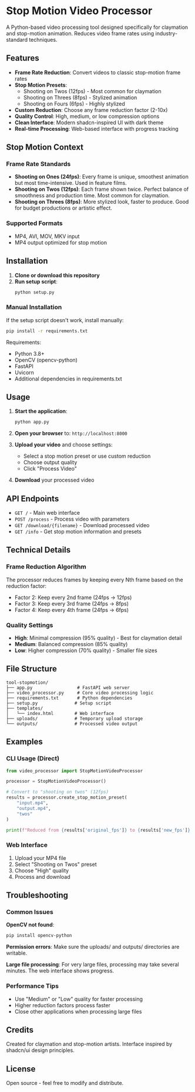 # Stop Motion Video Processor

A Python-based video processing tool designed specifically for claymation and stop-motion animation. Reduces video frame rates using industry-standard techniques.

## Features

- **Frame Rate Reduction**: Convert videos to classic stop-motion frame rates
- **Stop Motion Presets**: 
  - Shooting on Twos (12fps) - Most common for claymation
  - Shooting on Threes (8fps) - Stylized animation
  - Shooting on Fours (6fps) - Highly stylized
- **Custom Reduction**: Choose any frame reduction factor (2-10x)
- **Quality Control**: High, medium, or low compression options
- **Clean Interface**: Modern shadcn-inspired UI with dark theme
- **Real-time Processing**: Web-based interface with progress tracking

## Stop Motion Context

### Frame Rate Standards
- **Shooting on Ones (24fps)**: Every frame is unique, smoothest animation but most time-intensive. Used in feature films.
- **Shooting on Twos (12fps)**: Each frame shown twice. Perfect balance of smoothness and production time. Most common for claymation.
- **Shooting on Threes (8fps)**: More stylized look, faster to produce. Good for budget productions or artistic effect.

### Supported Formats
- MP4, AVI, MOV, MKV input
- MP4 output optimized for stop motion

## Installation

1. **Clone or download this repository**
2. **Run setup script**:
   ```bash
   python setup.py
   ```

### Manual Installation

If the setup script doesn't work, install manually:

```bash
pip install -r requirements.txt
```

Requirements:
- Python 3.8+
- OpenCV (opencv-python)
- FastAPI
- Uvicorn
- Additional dependencies in requirements.txt

## Usage

1. **Start the application**:
   ```bash
   python app.py
   ```

2. **Open your browser** to: `http://localhost:8000`

3. **Upload your video** and choose settings:
   - Select a stop motion preset or use custom reduction
   - Choose output quality
   - Click "Process Video"

4. **Download** your processed video

## API Endpoints

- `GET /` - Main web interface
- `POST /process` - Process video with parameters
- `GET /download/{filename}` - Download processed video
- `GET /info` - Get stop motion information and presets

## Technical Details

### Frame Reduction Algorithm
The processor reduces frames by keeping every Nth frame based on the reduction factor:
- Factor 2: Keep every 2nd frame (24fps → 12fps)
- Factor 3: Keep every 3rd frame (24fps → 8fps)
- Factor 4: Keep every 4th frame (24fps → 6fps)

### Quality Settings
- **High**: Minimal compression (95% quality) - Best for claymation detail
- **Medium**: Balanced compression (85% quality)
- **Low**: Higher compression (70% quality) - Smaller file sizes

## File Structure

```
tool-stopmotion/
├── app.py                 # FastAPI web server
├── video_processor.py     # Core video processing logic
├── requirements.txt       # Python dependencies
├── setup.py              # Setup script
├── templates/
│   └── index.html        # Web interface
├── uploads/              # Temporary upload storage
└── outputs/              # Processed video output
```

## Examples

### CLI Usage (Direct)
```python
from video_processor import StopMotionVideoProcessor

processor = StopMotionVideoProcessor()

# Convert to "shooting on twos" (12fps)
results = processor.create_stop_motion_preset(
    "input.mp4", 
    "output.mp4", 
    "twos"
)

print(f"Reduced from {results['original_fps']} to {results['new_fps']} fps")
```

### Web Interface
1. Upload your MP4 file
2. Select "Shooting on Twos" preset
3. Choose "High" quality
4. Process and download

## Troubleshooting

### Common Issues

**OpenCV not found**:
```bash
pip install opencv-python
```

**Permission errors**:
Make sure the uploads/ and outputs/ directories are writable.

**Large file processing**:
For very large files, processing may take several minutes. The web interface shows progress.

### Performance Tips
- Use "Medium" or "Low" quality for faster processing
- Higher reduction factors process faster
- Close other applications when processing large files

## Credits

Created for claymation and stop-motion artists. Interface inspired by shadcn/ui design principles.

## License

Open source - feel free to modify and distribute.